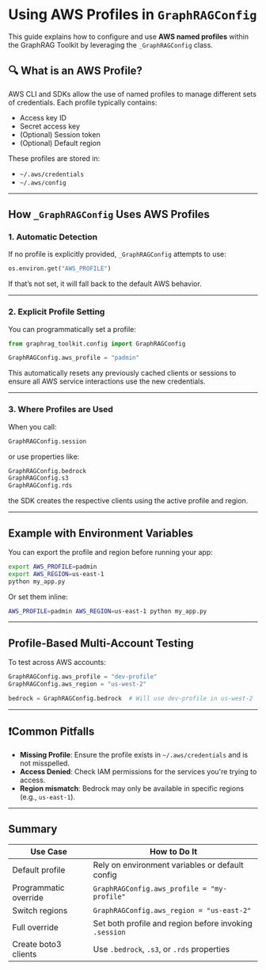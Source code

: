 # Using AWS Profiles in `GraphRAGConfig`

This guide explains how to configure and use **AWS named profiles** within the GraphRAG Toolkit by leveraging the `_GraphRAGConfig` class.

## 🔍 What is an AWS Profile?

AWS CLI and SDKs allow the use of named profiles to manage different sets of credentials. Each profile typically contains:
- Access key ID
- Secret access key
- (Optional) Session token
- (Optional) Default region

These profiles are stored in:
- `~/.aws/credentials`
- `~/.aws/config`

---

## How `_GraphRAGConfig` Uses AWS Profiles

### 1. **Automatic Detection**
If no profile is explicitly provided, `_GraphRAGConfig` attempts to use:
```python
os.environ.get("AWS_PROFILE")
```

If that’s not set, it will fall back to the default AWS behavior.

---

### 2. **Explicit Profile Setting**

You can programmatically set a profile:

```python
from graphrag_toolkit.config import GraphRAGConfig

GraphRAGConfig.aws_profile = "padmin"
```

This automatically resets any previously cached clients or sessions to ensure all AWS service interactions use the new credentials.

---

### 3. **Where Profiles are Used**

When you call:

```python
GraphRAGConfig.session
```

or use properties like:

```python
GraphRAGConfig.bedrock
GraphRAGConfig.s3
GraphRAGConfig.rds
```

the SDK creates the respective clients using the active profile and region.

---

## Example with Environment Variables

You can export the profile and region before running your app:

```bash
export AWS_PROFILE=padmin
export AWS_REGION=us-east-1
python my_app.py
```

Or set them inline:

```bash
AWS_PROFILE=padmin AWS_REGION=us-east-1 python my_app.py
```

---

## Profile-Based Multi-Account Testing

To test across AWS accounts:
```python
GraphRAGConfig.aws_profile = "dev-profile"
GraphRAGConfig.aws_region = "us-west-2"

bedrock = GraphRAGConfig.bedrock  # Will use dev-profile in us-west-2
```

---

## ❗Common Pitfalls

- **Missing Profile**: Ensure the profile exists in `~/.aws/credentials` and is not misspelled.
- **Access Denied**: Check IAM permissions for the services you're trying to access.
- **Region mismatch**: Bedrock may only be available in specific regions (e.g., `us-east-1`).

---

## Summary

| Use Case                     | How to Do It                                              |
|-----------------------------|------------------------------------------------------------|
| Default profile              | Rely on environment variables or default config           |
| Programmatic override        | `GraphRAGConfig.aws_profile = "my-profile"`               |
| Switch regions               | `GraphRAGConfig.aws_region = "us-east-2"`                 |
| Full override                | Set both profile and region before invoking `.session`    |
| Create boto3 clients         | Use `.bedrock`, `.s3`, or `.rds` properties               |